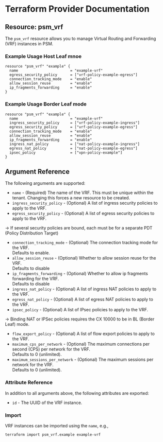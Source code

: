 # Terraform Provider Documentation

## Resource: psm_vrf

The `psm_vrf` resource allows you to manage Virtual Routing and Forwarding (VRF) instances in PSM.

### Example Usage Host Leaf mnoe

```hcl
resource "psm_vrf" "example" {
  name                        = "example-vrf"
  egress_security_policy      = ["vrf-policy-example-egress"]
  connection_tracking_mode    = "enable"
  allow_session_reuse         = "enable"
  ip_fragments_forwarding     = "enable"
}
```

### Example Usage Border Leaf mode

```hcl
resource "psm_vrf" "example" {
  name                        = "example-vrf"
  ingress_security_policy     = ["vrf-policy-example-ingress"]
  egress_security_policy      = ["vrf-policy-example-egress"]
  connection_tracking_mode    = "enable"
  allow_session_reuse         = "enable"
  ip_fragments_forwarding     = "enable"
  ingress_nat_policy          = ["nat-policy-example-ingress"]
  egress_nat_policy           = ["nat-policy-example-egress"]
  ipsec_policy                = ["vpn-policy-example"]
}
```

## Argument Reference

The following arguments are supported:

* `name` - (Required) The name of the VRF. This must be unique within the tenant. Changing this forces a new resource to be created.
* `ingress_security_policy` - (Optional) A list of ingress security policies to apply to the VRF.
* `egress_security_policy` - (Optional) A list of egress security policies to apply to the VRF.  

-> If several security policies are bound, each must be for a separate PDT (Policy Distribution Target)

* `connection_tracking_mode` - (Optional) The connection tracking mode for the VRF.  
Defaults to enable.
* `allow_session_reuse` - (Optional) Whether to allow session reuse for the VRF.  
Defaults to disable
* `ip_fragments_forwarding` - (Optional) Whether to allow ip fragments forwarding for the VRF.  
Defaults to disable
* `ingress_nat_policy` - (Optional) A list of ingress NAT policies to apply to the VRF.
* `egress_nat_policy` - (Optional) A list of egress NAT policies to apply to the VRF.
* `ipsec_policy` - (Optional) A list of IPsec policies to apply to the VRF.  

-> Binding NAT or IPSec policies requires the CX 10000 to be in BL (Border Leaf) mode.

* `flow_export_policy` - (Optional) A list of flow export policies to apply to the VRF.
* `maximum_cps_per_network` - (Optional) The maximum connections per second (CPS) per network for the VRF.  
Defaults to 0 (unlimited).
* `maximum_sessions_per_network` - (Optional) The maximum sessions per network for the VRF.  
Defaults to 0 (unlimited).

### Attribute Reference

In addition to all arguments above, the following attributes are exported:

* `id` - The UUID of the VRF instance.

### Import

VRF instances can be imported using the `name`, e.g.,

```
terraform import psm_vrf.example example-vrf
```
